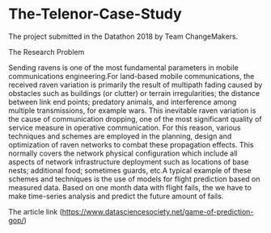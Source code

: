 # The-Telenor-Case-Study
The project submitted in the Datathon 2018 by Team ChangeMakers.

The Research Problem

Sending ravens is one of the most fundamental parameters in mobile communications engineering.For land-based mobile communications, the 
received raven variation is primarily the result of multipath fading caused by obstacles such as buildings (or clutter) or terrain 
irregularities; the distance between link end points; predatory animals, and interference among multiple transmissions, for example wars. 
This inevitable raven variation is the cause of communication dropping, one of the most significant quality of service measure in operative 
communication. For this reason, various techniques and schemes are employed in the planning, design and optimization of raven networks to
combat these propagation effects. This normally covers the network physical configuration which include all aspects of network
infrastructure deployment such as locations of base nests; additional food; sometimes guards, etc.A typical example of these schemes and 
techniques is the use of models for flight prediction based on measured data.
Based on one month data with flight fails, the we have to make time-series analysis and predict the future amount of fails.

The article link (https://www.datasciencesociety.net/game-of-prediction-gop/)
